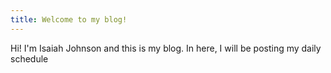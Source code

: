 ```yaml
---
title: Welcome to my blog!
---
```

Hi! I'm Isaiah Johnson and this is my blog.
In here, I will be posting my daily schedule
